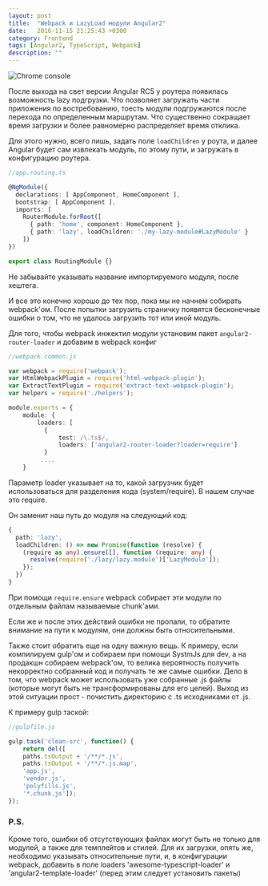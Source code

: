 ```yaml
---
layout: post
title:  "Webpack и LazyLoad модули Angular2"
date:   2016-11-15 21:25:43 +0300
category: Frontend
tags: [Angular2, TypeScript, Webpack]
description: ""
---
```


<img class="post-logo" style="max-width: 100%" src="https://blog.zverit.com/assets/webpack-failed-to-load.png" alt="Chrome console"/>

После выхода на свет версии Angular RC5 у роутера появилась возможность lazy подгрузки. Что позволяет загружать части приложения по востребованию, тоесть модули подгружаются после перехода по определенным маршрутам. Что существенно сокращает время загрузки и более равномерно распределяет время отклика. 

<!-- more -->

Для этого нужно, всего лишь, задать поле ``loadChildren`` у роута, и далее Angular будет сам извлекать модуль, по этому пути, и загружать в конфигурацию роутера. 

```ts
//app.routing.ts

@NgModule({
  declarations: [ AppComponent, HomeComponent ],
  bootstrap: [ AppComponent ],
  imports: [
    RouterModule.forRoot([
      { path: 'home', component: HomeComponent },
      { path: 'lazy', loadChildren: './my-lazy-module#LazyModule' }
    ])
})

export class RoutingModule {}
```

Не забывайте указывать название импортируемого модуля, после хештега. 

И все это конечно хорошо до тех пор, пока мы не начнем собирать webpack'ом. После попытки загрузить страничку появятся бесконечные ошибки о том, что не удалось загрузить тот или иной модуль. 

Для того, чтобы webpack инжектил модули установим пакет ``angular2-router-loader`` и добавим в webpack конфиг

```ts
//webpack.common.js

var webpack = require('webpack');
var HtmlWebpackPlugin = require('html-webpack-plugin');
var ExtractTextPlugin = require('extract-text-webpack-plugin');
var helpers = require('./helpers');

module.exports = {
    module: {
        loaders: [
          {
              test: /\.ts$/,
              loaders: ['angular2-router-loader?loader=require']
          }
         ....
    }
```
Параметр loader указывает на то, какой загрузчик будет использоваться для разделения кода (system/require). В нашем случае это require.

Он заменит наш путь до модуля на следующий код:

```ts
{
  path: 'lazy',
  loadChildren: () => new Promise(function (resolve) {
    (require as any).ensure([], function (require: any) {
      resolve(require('./lazy/lazy.module')['LazyModule']);
    });
  })
}
```

При помощи ``require.ensure`` webpack собирает эти модули по отдельным файлам называемые chunk'ами.

Если же и после этих действий ошибки не пропали, то обратите внимание на пути к модулям, они должны быть относительными. 
 
Также стоит обратить еще на одну важную вещь. К примеру, если компилируем gulp'ом и собираем при помощи SystmJs для dev, а на продакшн собираем webpack'ом, то велика вероятность получить некорректно собранный код и получать те же самые ошибки.
Дело в том, что webpack может использовать уже собранные .js файлы (которые могут быть не трансформированы для его целей).
Выход из этой ситуации прост - почистить директорию с .ts исходниками от .js. 

К примеру gulp таской:

```js
//gulpfile.js

gulp.task('clean-src', function() {
    return del([
    paths.tsOutput + '/**/*.js',
    paths.tsOutput + '/**/*.js.map',
    'app.js',
    'vendor.js',
    'polyfills.js',
    '*.chunk.js']);
});
```
<h3> P.S. </h3>

Кроме того, ошибки об отсутствующих файлах могут быть не только для модулей, а также для темплейтов и стилей. Для их загрузки, опять же, необходимо указывать относительные пути, и, в конфигурации webpack, добавить в поле loaders 'awesome-typescript-loader' и 'angular2-template-loader' (перед этим следует установить пакеты)
